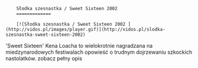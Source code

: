 
        Słodka szesnastka / Sweet Sixteen 2002 
        =============
        
        [![Słodka szesnastka / Sweet Sixteen 2002 ](http://vidos.pl/images/player.gif)](http://vidos.pl/slodka-szesnastka-sweet-sixteen-2002)
        
        
 'Sweet Sixteen' Kena Loacha to wielokrotnie nagradzana na miedzynarodowych festiwalach opowieść o trudnym dojrzewaniu szkockich nastolatków. zobacz pełny opis
    